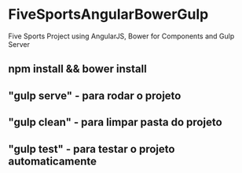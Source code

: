 # FiveSportsAngularBowerGulp
Five Sports Project using AngularJS, Bower for Components and Gulp Server

<h2>npm install && bower install</h2>
<h2>"gulp serve" - para rodar o projeto</h2>
<h2>"gulp clean" - para limpar pasta do projeto</h2>
<h2>"gulp  test" - para testar o projeto automaticamente</h2>
